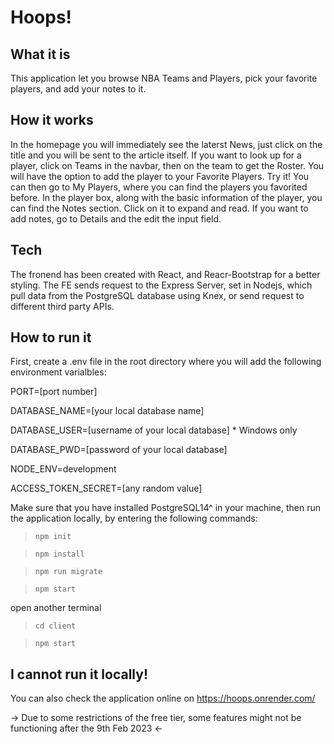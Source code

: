 
# __Hoops!__

## What it is
This application let you browse NBA Teams and Players, pick your favorite players, and add your notes to it.

## How it works
In the homepage you will immediately see the laterst News, just click on the title and you will be sent to the article itself.
If you want to look up for a player, click on Teams in the navbar, then on the team to get the Roster. You will have the option to add the player to your Favorite Players. Try it! You can then go to My Players, where you can find the players you favorited before. In the player box, along with the basic information of the player, you can find the Notes section. Click on it to expand and read. 
If you want to add notes, go to Details and the edit the input field.


## Tech
The fronend has been created with React, and Reacr-Bootstrap for a better styling. The FE sends request to the Express Server, set in Nodejs, which pull data from the PostgreSQL database using Knex, or send request to different third party APIs. 


## How to run it
First, create a .env file in the root directory where you will add the following environment varialbles:

PORT=[port number]

DATABASE_NAME=[your local database name]

DATABASE_USER=[username of your local database] * Windows only

DATABASE_PWD=[password of your local database]

NODE_ENV=development

ACCESS_TOKEN_SECRET=[any random value]

Make sure that you have installed PostgreSQL14^ in your machine, then run the application locally, by entering the following commands:

> `npm init`

> `npm install`

> `npm run migrate`

> `npm start`

open another terminal
> `cd client`

> `npm start`

## I cannot run it locally! ##
You can also check the application online on https://hoops.onrender.com/ 

-> Due to some restrictions of the free tier, some features might not be functioning after the 9th Feb 2023 <-
